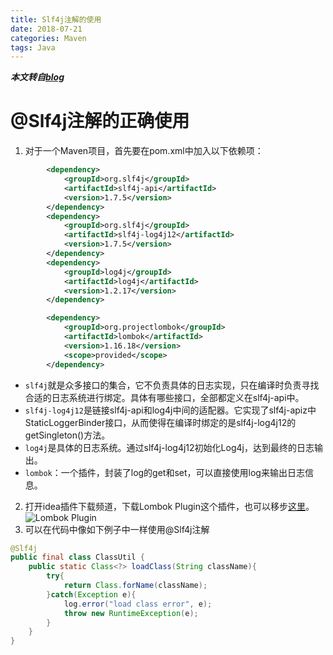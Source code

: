 ```yaml
---
title: Slf4j注解的使用
date: 2018-07-21
categories: Maven
tags: Java
---
```

***本文转自[blog](https://blog.csdn.net/wangjie123end/article/details/77235853)***
# @Slf4j注解的正确使用

1. 对于一个Maven项目，首先要在pom.xml中加入以下依赖项：
```xml
        <dependency>
            <groupId>org.slf4j</groupId>
            <artifactId>slf4j-api</artifactId>
            <version>1.7.5</version>
        </dependency>
        <dependency>
            <groupId>org.slf4j</groupId>
            <artifactId>slf4j-log4j12</artifactId>
            <version>1.7.5</version>
        </dependency>
        <dependency>
            <groupId>log4j</groupId>
            <artifactId>log4j</artifactId>
            <version>1.2.17</version>
        </dependency>

        <dependency>
            <groupId>org.projectlombok</groupId>
            <artifactId>lombok</artifactId>
            <version>1.16.18</version>
            <scope>provided</scope>
        </dependency>
```

- `slf4j`就是众多接口的集合，它不负责具体的日志实现，只在编译时负责寻找合适的日志系统进行绑定。具体有哪些接口，全部都定义在slf4j-api中。
- `slf4j-log4j12`是链接slf4j-api和log4j中间的适配器。它实现了slf4j-apiz中StaticLoggerBinder接口，从而使得在编译时绑定的是slf4j-log4j12的getSingleton()方法。
- `log4j`是具体的日志系统。通过slf4j-log4j12初始化Log4j，达到最终的日志输出。
- `lombok`：一个插件，封装了log的get和set，可以直接使用log来输出日志信息。
2. 打开idea插件下载频道，下载Lombok Plugin这个插件，也可以移步[这里](http://plugins.jetbrains.com/plugin/6317-lombok-plugin )。
![Lombok Plugin](http://p158wkz8m.bkt.clouddn.com/lombok_plugin.png)
3. 可以在代码中像如下例子中一样使用@Slf4j注解
```java
@Slf4j
public final class ClassUtil {
    public static Class<?> loadClass(String className){
        try{
            return Class.forName(className);
        }catch(Exception e){
            log.error("load class error", e);
            throw new RuntimeException(e);
        }
    }
}

```
